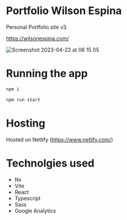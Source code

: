 # Portfolio Wilson Espina

Personal Portfolio site v3

https://wilsonespina.com/

![Screenshot 2023-04-22 at 06 15 05](https://user-images.githubusercontent.com/26044376/233706775-147a6f70-06ef-45e1-a756-7c97c587a9c6.png)

# Running the app

```bash
npm i 

npm run start
```

# Hosting

Hosted on Netlify (https://www.netlify.com/)

# Technolgies used
* Nx
* Vite
* React
* Typescript
* Sass
* Google Analytics


